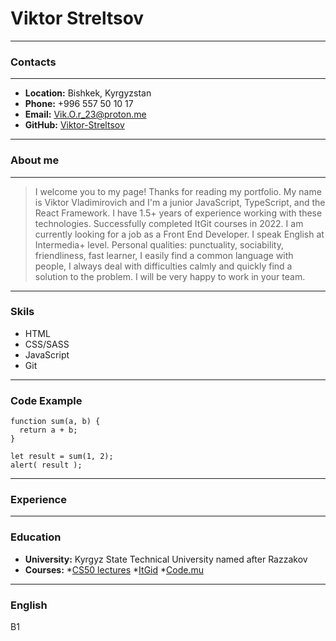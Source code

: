 # Viktor Streltsov
***
### Contacts
***
* __Location:__ Bishkek, Kyrgyzstan
* __Phone:__ +996 557 50 10 17
* __Email:__ Vik.O.r_23@proton.me
* __GitHub:__ [Viktor-Streltsov](https://github.com/Viktor-Streltsov)
***
### About me
***
> I welcome you to my page! Thanks for reading my portfolio. My name is Viktor Vladimirovich and I'm a junior JavaScript, TypeScript, and the React Framework. I have 1.5+ years of experience working with these technologies. Successfully completed ItGit courses in 2022. I am currently looking for a job as a Front End Developer. I speak English at Intermedia+ level. Personal qualities: punctuality, sociability, friendliness, fast learner, I easily find a common language with people, I always deal with difficulties calmly and quickly find a solution to the problem. I will be very happy to work in your team.
***
### Skils
* HTML
* CSS/SASS
* JavaScript
* Git
***
### Code Example
```
function sum(a, b) {
  return a + b;
}

let result = sum(1, 2);
alert( result );
```
***
### Experience
***
### Education
* __University:__ Kyrgyz State Technical University named after Razzakov
* __Courses:__
 *[CS50 lectures](https://www.youtube.com/channel/UCcabW7890RKJzL968QWEykA)
 *[ItGid](https://cabinet.itgid.info/ru)
 *[Code.mu](https://code.mu/ru/javascript/book/prime/)
***
### English
B1